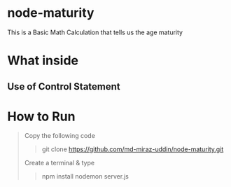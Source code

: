 # node-maturity
This is a Basic Math Calculation that tells us the age maturity

# What inside
## Use of Control Statement


# How to Run
> Copy the following code
>
>> git clone https://github.com/md-miraz-uddin/node-maturity.git
>
> Create a terminal & type
>
>> npm install
>> nodemon server.js